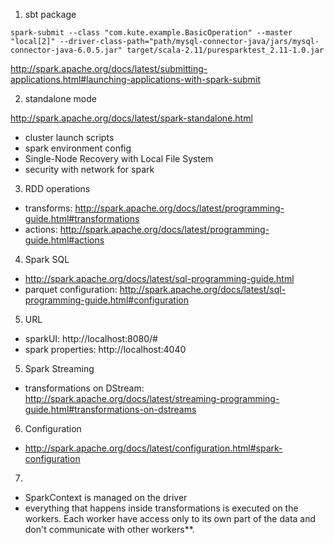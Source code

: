 1. sbt package

```
spark-submit --class "com.kute.example.BasicOperation" --master "local[2]" --driver-class-path="path/mysql-connector-java/jars/mysql-connector-java-6.0.5.jar" target/scala-2.11/puresparktest_2.11-1.0.jar
```
http://spark.apache.org/docs/latest/submitting-applications.html#launching-applications-with-spark-submit

2. standalone mode

http://spark.apache.org/docs/latest/spark-standalone.html

- cluster launch scripts
- spark environment config
- Single-Node Recovery with Local File System
- security with network for spark

3. RDD operations

- transforms: http://spark.apache.org/docs/latest/programming-guide.html#transformations
- actions: http://spark.apache.org/docs/latest/programming-guide.html#actions

4. Spark SQL

- http://spark.apache.org/docs/latest/sql-programming-guide.html
- parquet configuration: http://spark.apache.org/docs/latest/sql-programming-guide.html#configuration

5. URL
- sparkUI: http://localhost:8080/#
- spark properties: http://localhost:4040

5. Spark Streaming

- transformations on DStream: http://spark.apache.org/docs/latest/streaming-programming-guide.html#transformations-on-dstreams

6. Configuration

- http://spark.apache.org/docs/latest/configuration.html#spark-configuration

7. 
- SparkContext is managed on the driver
- everything that happens inside transformations is executed on the workers. Each worker have access only to its own part of the data and don't communicate with other workers**.




    
